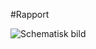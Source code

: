 #Rapport

![Schematisk bild](https://github.com/as223my/1DV449-Projekt-as223my/blob/master/SchematiskBild.png)

